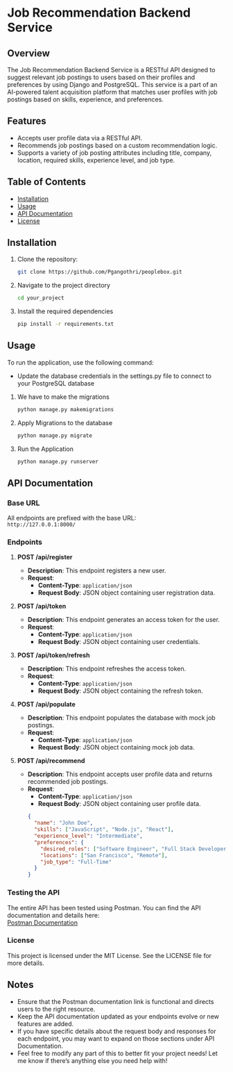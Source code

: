 # Job Recommendation Backend Service

## Overview
The Job Recommendation Backend Service is a RESTful API designed to suggest relevant job postings to users based on their profiles and preferences by using Django and PostgreSQL. This service is a part of an AI-powered talent acquisition platform that matches user profiles with job postings based on skills, experience, and preferences.

## Features
- Accepts user profile data via a RESTful API.
- Recommends job postings based on a custom recommendation logic.
- Supports a variety of job posting attributes including title, company, location, required skills, experience level, and job type.

## Table of Contents
- [Installation](#installation)
- [Usage](#usage)
- [API Documentation](#api-documentation)
- [License](#license)

## Installation
1. Clone the repository:
   ```bash
   git clone https://github.com/Pgangothri/peoplebox.git
2. Navigate to the project directory
   ```bash
   cd your_project
3. Install the required dependencies
   ```bash
   pip install -r requirements.txt
## Usage
To run the application, use the following command:
- Update the database credentials in the settings.py file to connect to your PostgreSQL database
1. We have to make the migrations
   ```bash
   python manage.py makemigrations
2. Apply Migrations to the database
   ```bash
   python manage.py migrate
3. Run the Application
   ```bash
   python manage.py runserver
## API Documentation

### Base URL
All endpoints are prefixed with the base URL:  
`http://127.0.0.1:8000/`

### Endpoints

1. **POST /api/register**
   - **Description**: This endpoint registers a new user.
   - **Request**:
     - **Content-Type**: `application/json`
     - **Request Body**: JSON object containing user registration data.

2. **POST /api/token**
   - **Description**: This endpoint generates an access token for the user.
   - **Request**:
     - **Content-Type**: `application/json`
     - **Request Body**: JSON object containing user credentials.

3. **POST /api/token/refresh**
   - **Description**: This endpoint refreshes the access token.
   - **Request**:
     - **Content-Type**: `application/json`
     - **Request Body**: JSON object containing the refresh token.

4. **POST /api/populate**
   - **Description**: This endpoint populates the database with mock job postings.
   - **Request**:
     - **Content-Type**: `application/json`
     - **Request Body**: JSON object containing mock job data.

5. **POST /api/recommend**
   - **Description**: This endpoint accepts user profile data and returns recommended job postings.
   - **Request**:
     - **Content-Type**: `application/json`
     - **Request Body**: JSON object containing user profile data.
     ```json
     {
       "name": "John Doe",
       "skills": ["JavaScript", "Node.js", "React"],
       "experience_level": "Intermediate",
       "preferences": {
         "desired_roles": ["Software Engineer", "Full Stack Developer"],
         "locations": ["San Francisco", "Remote"],
         "job_type": "Full-Time"
       }
     }
     ```

### Testing the API
The entire API has been tested using Postman. You can find the API documentation and details here:  
[Postman Documentation](https://documenter.getpostman.com/view/27536473/2sAXxMgtUo)
### License
This project is licensed under the MIT License. See the LICENSE file for more details.
## Notes
- Ensure that the Postman documentation link is functional and directs users to the right resource.
- Keep the API documentation updated as your endpoints evolve or new features are added.
- If you have specific details about the request body and responses for each endpoint, you may want to expand on those sections under API Documentation.
- Feel free to modify any part of this to better fit your project needs! Let me know if there’s anything else you need help with!



   
